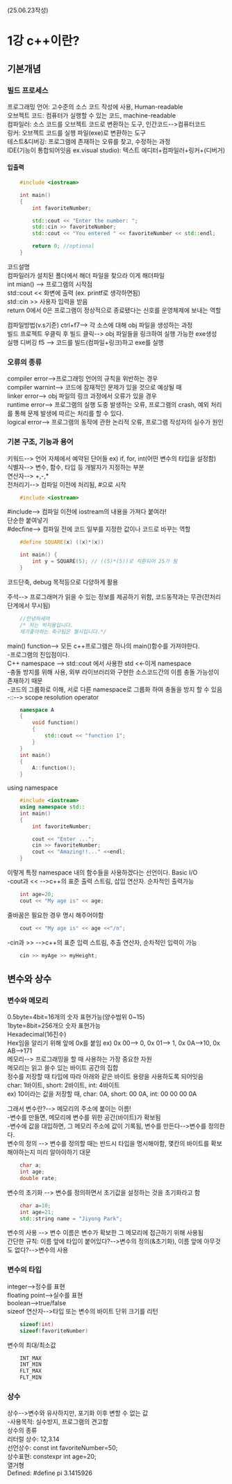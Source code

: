 (25.06.23작성)
# 1강 c++이란?
## 기본개념
### 빌드 프로세스
프로그래밍 언어: 고수준의 소스 코드 작성에 사용, Human-readable   
오브젝트 코드: 컴퓨터가 실행할 수 있는 코드, machine-readable   
컴파일러: 소스 코드를 오브젝트 코드로 변환하는 도구, 인간코드-->컴퓨터코드   
링커: 오브젝트 코드를 실행 파일(exe)로 변환하는 도구   
테스트&디버깅: 프로그램에 존재하는 오류를 찾고, 수정하는 과정   
IDE(기능이 통합되어잇음 ex.visual studio): 텍스트 에디터+컴파일러+링커+(디버거)   
#### 입출력
```cpp
    #include <iostream>

    int main()
    {
        int favoriteNumber;

        std::cout << "Enter the number: ";
        std::cin >> favoriteNumber;
        std::cout << "You entered " << favoriteNumber << std::endl;

        return 0; //optional
    }
```
코드설명   
컴파일러가 설치된 폴더에서 해더 파일을 찾으라  <iostream> 이게 해더파일   
int mian() --> 프로그램의 시작점   
std::cout <<  화변에 출력 (ex. printf로 생각하면됨)   
std::cin >>  사용자 입력을 받음   
return 0에서 0은 프로그램이 정상적으로 종료됐다는 신호를 운영체제에 보내는 역할   

컴파일방법(v.s기준) ctrl+f7--> 각 소스에 대해 obj 파일을 생성하는 과정   
빌드 프로젝트 우클릭 후 빌드 클릭--> obj 파일들을 링크하여 실행 가능한 exe생성   
실행 디버깅 f5 --> 코드를 빌드(컴파일+링크)하고 exe를 실행   
### 오류의 종류
compiler error-->프로그래밍 언어의 규칙을 위반하는 경우   
compiler warnint--> 코드에 잠재적인 문제가 있을 것으로 예상될 때   
linker error--> obj 파일의 링크 과정에서 오류가 있을 경우   
runtime error--> 프로그램의 실행 도중 발생하는 오류, 프로그램의 crash, 예외 처리를 통해 문제 발생에 따르는 처리를 할 수 있다.   
logical error--> 프로그램의 동작에 관한 논리적 오류, 프로그램 작성자의 실수가 원인   
### 기본 구조, 기능과 용어
키워드--> 언어 자체에서 예약된 단어들 ex) if, for, int(어떤 변수의 타입을 설정함)   
식별자--> 변수, 함수, 타입 등 개발자가 지정하는 부분   
연산자--> +,-,*    
전처리기--> 컴파일 이전에 처리됨, #으로 시작   
```cpp
    #include <iostream>
```    
#include--> 컴파일 이전에 iostream의 내용을 가져다 붙여라!   
단순한 붙여넣기    
#decfine--> 컴파일 전에 코드 일부를 지정한 값이나 코드로 바꾸는 역할   
```cpp
    #define SQUARE(x) ((x)*(x))

    int main() {
        int y = SQUARE(5); // ((5)*(5))로 치환되어 25가 됨
    }
```
코드단축, debug 목적등으로 다양하게 활용    

주석--> 프로그래머가 읽을 수 있는 정보를 제공하기 위함, 코드동작과는 무관(전처리단계에서 무시됨)    
```cpp
    //안녕하세여
    /* 저는 박지용입니다.
    제가좋아하는 축구팀은 첼시입니다.*/
```
main() function--> 모든 c++프로그램은 하나의 main()함수를 가져야한다.     
-프로그램의 진입점이다.    
C++ namespace --> std::cout 에서 사용한 std <<-이게 namespace    
-충돌 방지를 위해 사용, 외부 라이브러리와 구현한 소스코드간의 이름 충돌 가능성이 존재하기 때문    
-코드의 그룹화로 이해, 서로 다른 namespace로 그룹화 하여 충돌을 방지 할 수 있음
-::--> scope resolution operator
```cpp
    namespace A
    {
        void function()
        {
            std::cout << "function 1";
        }
    }
    int main()
    {
        A::function();
    }
```
using namespace
```cpp
    #include <iostream>
    using namespace std::
    int main()
    {
        int favoriteNumber;

        cout << "Enter ...";
        cin >> favoriteNumber;
        cout << "Amazing!!..." <<endl;
    }
```
이렇게 특정 namespace 내의 함수들을 사용하겠다는 선언이다.
Basic I/O    
-cout과 <<  -->c++의 표준 출력 스트림, 삽입 연산자. 순차적인 출력가능
```cpp
    int age=20;
    cout << "My age is" << age;
```
줄바꿈은 필요한 경우 명시 해주어야함
```cpp
    cout << "My age is" << age <<"/n";
```
-cin과 >>  -->c++의 표준 입력 스트림, 추출 연산자, 순차적인 입력이 가능
```cpp
    cin >> myAge >> myHeight;
```
## 변수와 상수
### 변수와 메모리
0.5byte=4bit=16개의 숫자 표현가능(양수범위 0~15)    
1byte=8bit=256개으 숫자 표현가능   
Hexadecimal(16진수)   
Hex임을 알리기 위해 앞에 0x를 붙임
ex) 0x 00--> 0, 0x 01--> 1, 0x 0A-->10, 0x AB-->171   
메모리--> 프로그래밍을 할 때 사용하는 가장 중요한 자원    
메모리는 읽고 쓸수 있는 바이트 공간의 집합   
정수를 저장할 때 타입에 따라 아래와 같은 바이트 용량을 사용하도록 되어잇음   
char: 1바이트,  short: 2바이트,  int: 4바이트    
ex) 10이라는 값을 저장할 때, char: 0A, short: 00 0A, int: 00 00 00 0A

그래서 변수란?--> 메모리의 주소에 붙이는 이름!   
-변수를 만들면, 메모리에 변수를 위한 공간(바이트)가 확보됨   
-변수에 값을 대입하면, 그 메모리 주소에 값이 기록됨, 변수를 만든다-->변수를 정의한다.   
변수의 정의 --> 변수를 정의할 때는 반드시 타입을 명시해야함, 몇칸의 바이트를 확보해야하는지 미리 알아야하기 대문
```cpp
    char a;
    int age;
    double rate;
```
변수의 초기화 --> 변수를 정의하면서 초기값을 설정하는 것을 초기화라고 함
```cpp
    char a=10;
    int age=21;
    std::string name = "Jiyong Park";
```
변수의 사용 --> 변수 이름은 변수가 확보한 그 메모리에 접근하기 위해 사용됨   
간단한 규칙: 이름 앞에 타입이 붙어있다?-->변수의 정의(&초기화), 이름 앞에 아무것도 없다?-->변수의 사용   
### 변수의 타입
integer-->정수를 표현   
floating point-->실수를 표현   
boolean-->true/false   
sizeof 연산자-->타입 또는 변수의 바이트 단위 크기를 리턴
```cpp
    sizeof(int)
    sizeof(favoriteNumber)
```
변수의 최대/최소값
```cpp
    INT_MAX
    INT_MIN
    FLT_MAX
    FLT_MIN
```
### 상수
상수-->변수와 유사하지만, 포기화 이후 변할 수 없는 값   
-사용목적: 실수방지, 프로그램의 견고함   
상수의 종류   
리터럴 상수: 12,3.14   
선언상수: const int favoriteNumber=50;   
상수표현: constexpr int age=20;   
열거형   
Defined: #define pi 3.1415926   
